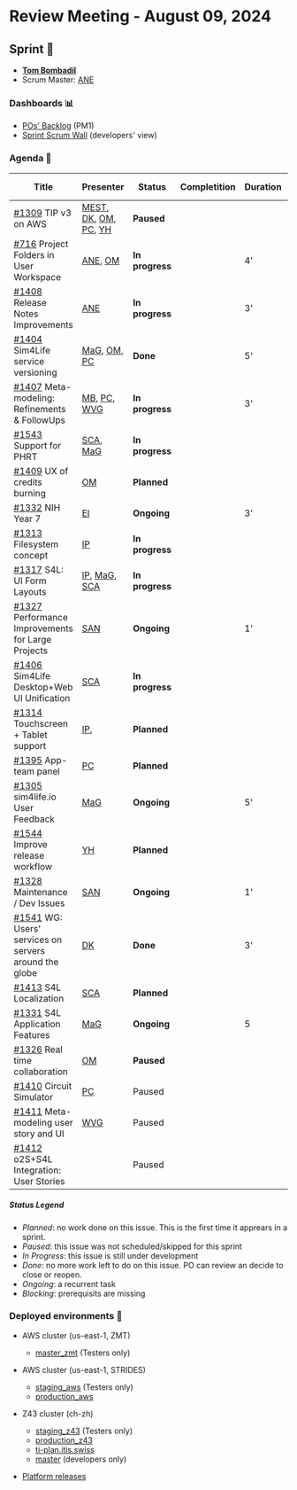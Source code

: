 # Review Meeting - August 09, 2024


## Sprint 🏃
- [**Tom Bombadil**](https://en.wikipedia.org/wiki/Tom_Bombadil)
- Scrum Master: [ANE]

### Dashboards 📊

- [POs' Backlog](https://github.com/orgs/ITISFoundation/projects/15/views/14) (PM1)
- [Sprint Scrum Wall](https://github.com/orgs/ITISFoundation/projects/15/views/11) (developers' view)

### Agenda 📝

| Title                                                       | Presenter                                          | Status          | Completition | Duration | Start-Time |
|-------------------------------------------------------------|----------------------------------------------------|-----------------|--------------|----------|------------|
| [#1309] TIP v3 on AWS                                       | [MEST], [DK], [OM], [PC], [YH]                     | **Paused**      |              |          |            |
| [#716] Project Folders in User Workspace                    | [ANE], [OM]                                        | **In progress** |              | 4'       |            |
| [#1408] Release Notes Improvements                          | [ANE]                                              | **In progress** |              | 3'       |            |
| [#1404] Sim4Life service versioning                         | [MaG], [OM], [PC]                                  | **Done** |                     | 5'       |            |
| [#1407] Meta-modeling: Refinements & FollowUps              | [MB], [PC], [WVG]                                  | **In progress** |              | 3'       |            |
| [#1543] Support for PHRT                                    | [SCA], [MaG]                                       | **In progress** |              |          |            |
| [#1409] UX of credits burning                               | [OM]                                               | **Planned**     |              |          |            |
| [#1332] NIH Year 7                                          | [EI]                                               | **Ongoing**     |              | 3'       |            |
| [#1313] Filesystem concept                                  | [IP]                                               | **In progress** |              |          |            |
| [#1317] S4L: UI Form Layouts                                | [IP], [MaG], [SCA]                                 | **In progress** |              |          |            |
| [#1327] Performance Improvements for Large Projects         | [SAN]                                              | **Ongoing**     |              |     1'   |            |
| [#1406] Sim4Life Desktop+Web UI Unification                 | [SCA]                                              | **In progress** |              |          |            |
| [#1314] Touchscreen + Tablet support                        | [IP],                                              | **Planned**     |              |          |            |
| [#1395] App-team panel                                      | [PC]                                               | **Planned**     |              |          |            |
| [#1305] sim4life.io User Feedback                           | [MaG]                                              | **Ongoing**     |              | 5'       |            |
| [#1544] Improve release workflow                            | [YH]                                               | **Planned**     |              |          |            |
| [#1328] Maintenance / Dev Issues                            | [SAN]                                              | **Ongoing**     |              |     1'   |            |
| [#1541] WG: Users' services on servers around the globe     | [DK]                                               | **Done**        |              |    3'    |            |
| [#1413] S4L Localization                                    | [SCA]                                              | **Planned**     |              |          |            |
| [#1331] S4L Application Features                            | [MaG]                                              | **Ongoing**     |              |  5       |            |
| [#1326] Real time collaboration                             | [OM]                                               | **Paused**      |              |          |            |
| [#1410] Circuit Simulator                                   | [PC]                                               | Paused          |              |          |            |
| [#1411] Meta-modeling user story and UI                     | [WVG]                                              | Paused          |              |          |            |
| [#1412] o2S+S4L Integration: User Stories                   |                                                    | Paused          |              |          |            |


[#1309]: https://github.com/ITISFoundation/osparc-issues/issues/1309
[#716]: https://github.com/ITISFoundation/osparc-issues/issues/716
[#1408]: https://github.com/ITISFoundation/osparc-issues/issues/1408
[#1404]: https://github.com/ITISFoundation/osparc-issues/issues/1404
[#1407]: https://github.com/ITISFoundation/osparc-issues/issues/1407
[#1543]: https://github.com/ITISFoundation/osparc-issues/issues/1543
[#1409]: https://github.com/ITISFoundation/osparc-issues/issues/1409
[#1332]: https://github.com/ITISFoundation/osparc-issues/issues/1332
[#1313]: https://github.com/ITISFoundation/osparc-issues/issues/1313
[#1317]: https://github.com/ITISFoundation/osparc-issues/issues/1317
[#1327]: https://github.com/ITISFoundation/osparc-issues/issues/1327
[#1406]: https://github.com/ITISFoundation/osparc-issues/issues/1406
[#1314]: https://github.com/ITISFoundation/osparc-issues/issues/1314
[#1395]: https://github.com/ITISFoundation/osparc-issues/issues/1395
[#1305]: https://github.com/ITISFoundation/osparc-issues/issues/1305
[#1544]: https://github.com/ITISFoundation/osparc-issues/issues/1544
[#1328]: https://github.com/ITISFoundation/osparc-issues/issues/1328
[#1541]: https://github.com/ITISFoundation/osparc-issues/issues/1541
[#1413]: https://github.com/ITISFoundation/osparc-issues/issues/1413
[#1331]: https://github.com/ITISFoundation/osparc-issues/issues/1331
[#1326]: https://github.com/ITISFoundation/osparc-issues/issues/1326
[#1410]: https://github.com/ITISFoundation/osparc-issues/issues/1410
[#1411]: https://github.com/ITISFoundation/osparc-issues/issues/1411
[#1412]: https://github.com/ITISFoundation/osparc-issues/issues/1412

[ANE]:https://github.com/GitHK
[BL]:https://github.com/dyollb
[DK]:https://github.com/mrnicegyu11
[EI]:https://github.com/elisabettai
[IP]:https://github.com/ignapas
[MB]:https://github.com/bisgaard-itis
[MD]:https://github.com/matusdrobuliak66
[MEST]:https://github.com/Konohana0608
[MaG]:https://github.com/mguidon
[OM]:https://github.com/odeimaiz
[PC]:https://github.com/pcrespov
[SAN]:https://github.com/sanderegg
[SB]:https://github.com/sbenkler
[SCA]:https://github.com/SCA-ZMT
[TN]:https://github.com/newton1985
[WVG]:https://github.com/wvangeit
[YH]:https://github.com/YuryHrytsuk




##### Status Legend

- _Planned_: no work done on this issue. This is the first time it apprears in a sprint.
- _Paused_: this issue was not scheduled/skipped for this sprint
- _In Progress_: this issue is still under development
- _Done_: no more work left to do on this issue. PO can review an decide to close or reopen.
- _Ongoing_: a recurrent task
- _Blocking_: prerequisits are missing

### Deployed environments 🚀

- AWS cluster (us-east-1, ZMT)
  - [master_zmt](https://sim4life.io) (Testers only)
- AWS cluster (us-east-1, STRIDES)
  - [staging_aws](https://staging.osparc.io) (Testers only)
  - [production_aws](https://osparc.io)
- Z43 cluster (ch-zh)
  - [staging_z43](http://osparc-staging.speag.com) (Testers only)
  - [production_z43](http://osparc.speag.com)
  - [ti-plan.itis.swiss](http://ti-plan.itis.swiss)
  - [master](https://osparc-master.speag.com) (developers only)

- [Platform releases](https://github.com/ITISFoundation/osparc-simcore/releases)
